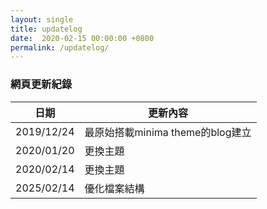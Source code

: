 ```yaml
---
layout: single
title: updatelog
date:  2020-02-15 00:00:00 +0800
permalink: /updatelog/
---
```


### 網頁更新紀錄

| 日期 | 更新內容 |
|------|----------|
| 2019/12/24 | 最原始搭載minima theme的blog建立 |
| 2020/01/20 | 更換主題 |
| 2020/02/14 | 更換主題 |
| 2025/02/14 | 優化檔案結構 |

